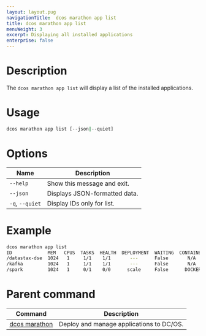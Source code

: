 ```yaml
---
layout: layout.pug
navigationTitle:  dcos marathon app list
title: dcos marathon app list
menuWeight: 3
excerpt: Displaying all installed applications
enterprise: false
---
```



# Description

The `dcos marathon app list` will display a list of the installed applications.

# Usage

```bash
dcos marathon app list [--json|--quiet]
```

# Options

| Name |  Description |
|---------|-------------|
| `--help`   |  Show this message and exit. |
| `--json`   |   Displays JSON-formatted data. |
| `-q`, `--quiet` | Display IDs only for list. |




# Example

```bash
dcos marathon app list
ID             MEM   CPUS  TASKS  HEALTH  DEPLOYMENT  WAITING  CONTAINER  CMD            
/datastax-dse  1024   1     1/1    1/1       ---      False       N/A     export...    
/kafka         1024   1     1/1    1/1       ---      False       N/A     export...      
/spark         1024   1     0/1    0/0      scale     False      DOCKER   /sbin/init.sh  
```

# Parent command

| Command | Description |
|---------|-------------|
| [dcos marathon](/1.12/cli/command-reference/dcos-marathon/) | Deploy and manage applications to DC/OS. |